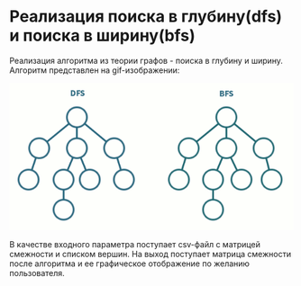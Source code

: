 # Реализация поиска в глубину(dfs) и поиска в ширину(bfs) 
 
Реализация алгоритма из теории графов - поиска в глубину и ширину. Алгоритм представлен на gif-изображении:
<p align="center">
  <img src="https://github.com/GelAssEnHeiT435/graphs/blob/main/NUPJ.gif" alt="gif dfs-bfs"/>
</p>

В качестве входного параметра поступает csv-файл с матрицей смежности и списком вершин. На выход поступает матрица смежности после алгоритма и ее графическое отображение по желанию пользователя.
